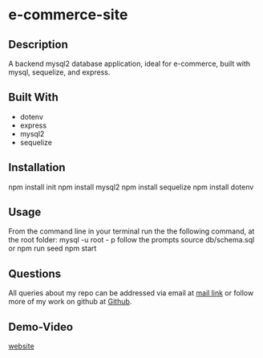 # e-commerce-site 

## Description
A backend mysql2 database application, ideal for e-commerce, built with mysql, sequelize, and express. 

## Built With
* dotenv 
* express 
* mysql2 
* sequelize

## Installation
npm install init
npm install  mysql2
npm install sequelize
npm install dotenv

## Usage
From the command line in your terminal run the the following command, at the root folder:
mysql -u root - p 
follow the prompts 
source db/schema.sql or npm run seed 
npm start 

## Questions 
All queries about my repo can be addressed via email at <a href="mailto:rgonsahn@yahoo.com">mail link</a>
 or follow more of my work on github at <a href="https://github.com/rgonsahn?tab=repositories">Github</a>.

## Demo-Video
[website]()